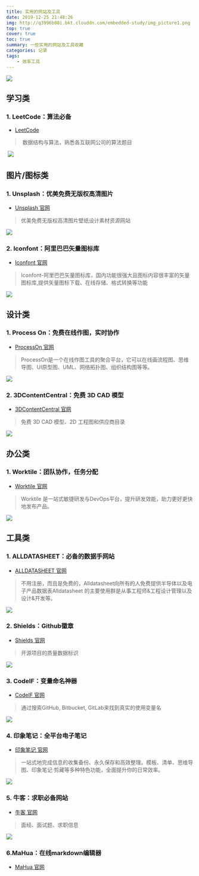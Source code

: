 ```yaml
---
title: 实用的网站及工具
date: 2019-12-25 21:48:26
img: http://q3996b08i.bkt.clouddn.com/embedded-study/img_picture1.png
top: true
cover: true
toc: true
summary: 一些实用的网站及工具收藏
categories: 记录
tags: 
	- 效率工具
---
```


![](http://q2lxl3ulw.bkt.clouddn.com/ian-blog-images/web_logo.png)

## 学习类
### 1. LeetCode：算法必备
- [LeetCode](https://leetcode-cn.com//)
>  数据结构与算法，熟悉各互联网公司的算法题目

 ![](http://q2lxl3ulw.bkt.clouddn.com/ian-blog-images/leetcode.png)

## 图片/图标类
### 1. Unsplash：优美免费无版权高清图片
- [Unsplash 官网](https://unsplash.com/) 
> 优美免费无版权高清图片壁纸设计素材资源网站

 ![](http://q2lxl3ulw.bkt.clouddn.com/ian-blog-images/unsplash.png)

### 2. Iconfont：阿里巴巴矢量图标库
- [Iconfont 官网](https://www.iconfont.cn) 
> Iconfont-阿里巴巴矢量图标库，国内功能很强大且图标内容很丰富的矢量图标库,提供矢量图标下载、在线存储、格式转换等功能

 ![](http://q2lxl3ulw.bkt.clouddn.com/ian-blog-images/iconfont.png)

## 设计类
### 1. Process On：免费在线作图，实时协作
- [ProcessOn 官网](https://www.processon.com/)
> ProcessOn是一个在线作图工具的聚合平台，它可以在线画流程图、思维导图、UI原型图、UML、网络拓扑图、组织结构图等等。

 ![](http://q2lxl3ulw.bkt.clouddn.com/ian-blog-images/processon.png)

### 2. 3DContentCentral：免费 3D CAD 模型
- [3DContentCentral 官网](https://www.3dcontentcentral.cn/)
> 免费 3D CAD 模型、2D 工程图和供应商目录

 ![](http://q2lxl3ulw.bkt.clouddn.com/ian-blog-images/3dcontentcentral.png)

## 办公类
### 1. Worktile：团队协作，任务分配
- [Worktile 官网](https://worktile.com/)
> Worktile 是一站式敏捷研发与DevOps平台，提升研发效能，助力更好更快地发布产品。

 ![](http://q2lxl3ulw.bkt.clouddn.com/ian-blog-images/worktile.png)

## 工具类
### 1. ALLDATASHEET：必备的数据手网站
- [ALLDATASHEET 官网](https://www.alldatasheet.com/)
> 不用注册，而且是免费的，Alldatasheet向所有的人免费提供半导体以及电子产品数据表Alldatasheet 的主要使用群是从事工程师&工程设计管理以及设计&开发等。

 ![](http://q2lxl3ulw.bkt.clouddn.com/ian-blog-images/alldatasheet.png)

### 2. Shields：Github徽章
- [Shields 官网](https://shields.io/)
> 开源项目的质量数据标识

 ![](http://q2lxl3ulw.bkt.clouddn.com/ian-blog-images/shields.png)

### 3. CodeIF：变量命名神器
- [CodeIF 官网](https://unbug.github.io/codelf/)
> 通过搜索GitHub, Bitbucket, GitLab来找到真实的使用变量名

 ![](http://q2lxl3ulw.bkt.clouddn.com/ian-blog-images/codeif.png
)
### 4. 印象笔记：全平台电子笔记
- [印象笔记 官网](https://www.yinxiang.com/)
> 一站式地完成信息的收集备份、永久保存和高效整理。模板、清单、思维导图、印象笔记·剪藏等多种特色功能，全面提升你的日常效率。

 ![](http://q2lxl3ulw.bkt.clouddn.com/ian-blog-images/yinxiang.png)

### 5. 牛客：求职必备网站
- [牛客 官网](https://www.nowcoder.com/)
> 面经、面试题、求职信息

 ![](http://q2lxl3ulw.bkt.clouddn.com/ian-blog-images/newcoder.png)

### 6.MaHua：在线markdown编辑器
- [MaHua 官网](http://mahua.jser.me/)